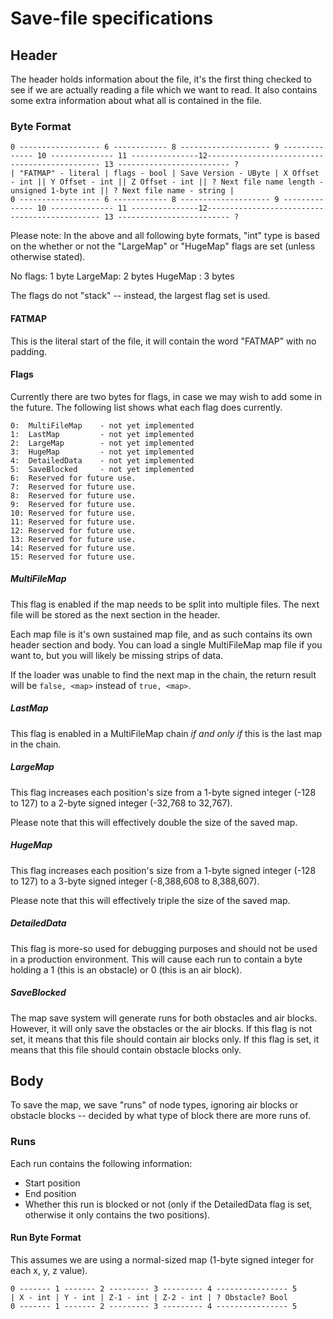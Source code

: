 # Save-file specifications

## Header
The header holds information about the file, it's the first thing checked to see
if we are actually reading a file which we want to read. It also contains some
extra information about what all is contained in the file.

### Byte Format
```
0 ------------------ 6 ------------ 8 -------------------- 9 -------------- 10 -------------- 11 ---------------12---------------------------------------------- 13 ------------------------- ?
| "FATMAP" - literal | flags - bool | Save Version - UByte | X Offset - int || Y Offset - int || Z Offset - int || ? Next file name length - unsigned 1-byte int || ? Next file name - string |
0 ------------------ 6 ------------ 8 -------------------- 9 -------------- 10 -------------- 11 ---------------12---------------------------------------------- 13 ------------------------- ?
```

Please note: In the above and all following byte formats, "int" type is based on
the whether or not the "LargeMap" or "HugeMap" flags are set (unless otherwise
stated).

No flags: 1 byte
LargeMap: 2 bytes
HugeMap : 3 bytes

The flags do not "stack" -- instead, the largest flag set is used.

#### FATMAP
This is the literal start of the file, it will contain the word "FATMAP" with no
padding.

#### Flags
Currently there are two bytes for flags, in case we may wish to add some in the
future. The following list shows what each flag does currently.

```
0:  MultiFileMap    - not yet implemented
1:  LastMap         - not yet implemented
2:  LargeMap        - not yet implemented
3:  HugeMap         - not yet implemented
4:  DetailedData    - not yet implemented
5:  SaveBlocked     - not yet implemented
6:  Reserved for future use.
7:  Reserved for future use.
8:  Reserved for future use.
9:  Reserved for future use.
10: Reserved for future use.
11: Reserved for future use.
12: Reserved for future use.
13: Reserved for future use.
14: Reserved for future use.
15: Reserved for future use.
```

##### MultiFileMap
This flag is enabled if the map needs to be split into multiple files. The next
file will be stored as the next section in the header.

Each map file is it's own sustained map file, and as such contains its own
header section and body. You can load a single MultiFileMap map file if you want
to, but you will likely be missing strips of data.

If the loader was unable to find the next map in the chain, the return result
will be `false, <map>` instead of `true, <map>`.

##### LastMap
This flag is enabled in a MultiFileMap chain *if and only if* this is the last
map in the chain.

##### LargeMap
This flag increases each position's size from a 1-byte signed integer
(-128 to 127) to a 2-byte signed integer (-32,768 to 32,767).

Please note that this will effectively double the size of the saved map.

##### HugeMap
This flag increases each position's size from a 1-byte signed integer
(-128 to 127) to a 3-byte signed integer (-8,388,608 to 8,388,607).

Please note that this will effectively triple the size of the saved map.

##### DetailedData
This flag is more-so used for debugging purposes and should not be used in a
production environment. This will cause each run to contain a byte holding a
1 (this is an obstacle) or 0 (this is an air block).

##### SaveBlocked
The map save system will generate runs for both obstacles and air blocks.
However, it will only save the obstacles or the air blocks. If this flag is not
set, it means that this file should contain air blocks only. If this flag is
set, it means that this file should contain obstacle blocks only.

## Body
To save the map, we save "runs" of node types, ignoring air blocks or obstacle
blocks -- decided by what type of block there are more runs of.

### Runs
Each run contains the following information:

* Start position
* End position
* Whether this run is blocked or not (only if the DetailedData flag is set,
  otherwise it only contains the two positions).

#### Run Byte Format
This assumes we are using a normal-sized map (1-byte signed integer for each x,
y, z value).

```
0 ------- 1 ------- 2 --------- 3 --------- 4 ---------------- 5
| X - int | Y - int | Z-1 - int | Z-2 - int | ? Obstacle? Bool
0 ------- 1 ------- 2 --------- 3 --------- 4 ---------------- 5
```
